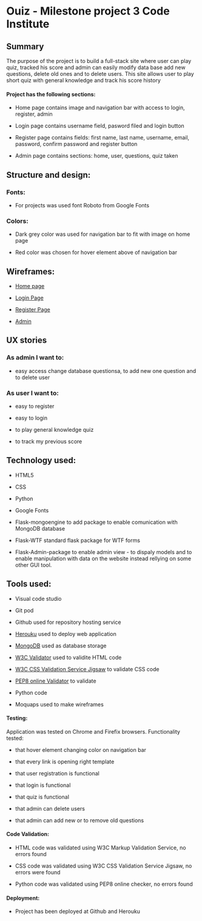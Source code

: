 
# Ouiz -  Milestone project 3 Code Institute



## Summary

 The purpose of the project is to build a full-stack site where user can 
 play quiz, tracked his score and admin can easily modify data base add new 
 questions, delete old ones and to delete users.
 This site allows user to play short quiz with general knowledge and track 
 his score history

#### Project has the following sections:  

- Home page contains image and navigation bar with access to login, register, admin

- Login page contains username field, pasword filed and login button


- Register page contains fields: first name, last name, username, email, password, confirm password and register button
- Admin page contains sections: home, user, questions, quiz taken



## Structure and design: 

### Fonts:

- For projects was used font Roboto from Google Fonts

### Colors:

- Dark grey color was used for navigation bar to fit with image on home page

- Red color was chosen for hover element above of navigation bar


## Wireframes:

- [Home page](https://github.com/mariodragun/Milestone-3-Code-Institute/blob/master/wireframes/Home%20page%20wireframe.JPG)

- [Login Page](https://github.com/mariodragun/Milestone-3-Code-Institute/blob/master/wireframes/login%20page%20wireframe.JPG)

- [Register Page](https://github.com/mariodragun/Milestone-3-Code-Institute/blob/master/wireframes/register%20page%20wireframe.JPG)

- [Admin](https://github.com/mariodragun/Milestone-3-Code-Institute/blob/master/wireframes/admin%20page%20wireframe.JPG)


## UX stories
 
 ### As admin I want to:

 - easy access change database questionsa, to add  new one question  and to delete user
 
 ### As user I want to:

 - easy to register

 - easy to login

 - to play general knowledge quiz

 - to track my previous score


 ## Technology used:

 - HTML5

 - CSS

 - Python

 - Google Fonts

 - Flask-mongoengine to add package to enable comunication with  MongoDB database

 - Flask-WTF standard flask package for WTF forms

 - Flask-Admin-package to enable admin view - to dispaly models and to enable manipulation with data on the website instead rellying on some other GUI tool.
 


 ## Tools used:

- Visual code studio

- Git pod

- Github used for repository hosting service 

- [Herouku](https://dashboard.heroku.com/apps) used to deploy web application

- [MongoDB](https://www.mongodb.com/) used as database storage 

- [W3C Validator](https://validator.w3.org/) used to validite HTML code 

- [W3C CSS Validation Service Jigsaw](https://jigsaw.w3.org/css-validator/) to validate CSS code 

- [PEP8 online Validator](http://pep8online.com/) to validate 

- Python code

- Moquaps used to make wireframes

#### Testing:

Application was tested on Chrome and Firefix browsers.
Functionality tested:

- that hover element changing color on navigation bar

- that every link is opening right template 

- that user registration is functional

- that login is functional

- that quiz is functional

- that admin can delete users

- that admin can add new or to remove old questions

#### Code Validation:

- HTML code was validated using W3C Markup Validation Service, no errors found

- CSS code was validated using W3C CSS Validation Service Jigsaw, no errors were found

- Python  code was validated using PEP8 online checker, no errors found

#### Deployment:

- Project has been deployed at Github and Herouku
